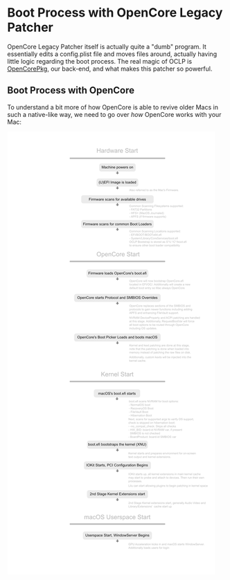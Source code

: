 # Boot Process with OpenCore Legacy Patcher

OpenCore Legacy Patcher itself is actually quite a "dumb" program. It essentially edits a config.plist file and moves files around, actually having little logic regarding the boot process.  The real magic of OCLP is [OpenCorePkg](https://github.com/acidanthera/OpenCorePkg), our back-end, and what makes this patcher so powerful.

## Boot Process with OpenCore

To understand a bit more of how OpenCore is able to revive older Macs in such a native-like way, we need to go over *how* OpenCore works with your Mac:

![](../images/Boot-process.png)
